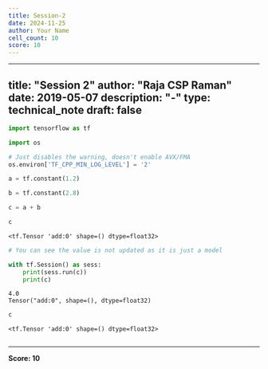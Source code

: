 ```yaml
---
title: Session-2
date: 2024-11-25
author: Your Name
cell_count: 10
score: 10
---
```


---
title: "Session 2"
author: "Raja CSP Raman"
date: 2019-05-07
description: "-"
type: technical_note
draft: false
---

```python
import tensorflow as tf

import os

# Just disables the warning, doesn't enable AVX/FMA
os.environ['TF_CPP_MIN_LOG_LEVEL'] = '2'
```


```python
a = tf.constant(1.2)
```


```python
b = tf.constant(2.8)
```


```python
c = a + b
```


```python
c
```




    <tf.Tensor 'add:0' shape=() dtype=float32>




```python
# You can see the value is not updated as it is just a model
```


```python
with tf.Session() as sess:
    print(sess.run(c))
    print(c)
```

    4.0
    Tensor("add:0", shape=(), dtype=float32)



```python
c
```




    <tf.Tensor 'add:0' shape=() dtype=float32>




```python

```


---
**Score: 10**
